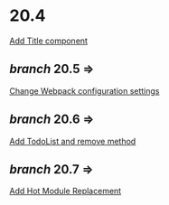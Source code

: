 # 20.4  

[Add Title component](https://bio8oid.github.io/20.4__Webpack_Introduction/)



## _branch_ 20.5 => 

[Change Webpack configuration settings](https://github.com/bio8oid/20.4/tree/20.5)


## _branch_ 20.6 => 

[Add TodoList and remove method](https://github.com/bio8oid/20.4/tree/20.6)


## _branch_ 20.7 => 

[Add Hot Module Replacement](https://github.com/bio8oid/20.4/tree/20.7)



